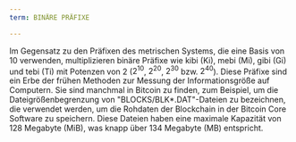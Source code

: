 ```yaml
---
term: BINÄRE PRÄFIXE

---
```

Im Gegensatz zu den Präfixen des metrischen Systems, die eine Basis von 10 verwenden, multiplizieren binäre Präfixe wie kibi (Ki), mebi (Mi), gibi (Gi) und tebi (Ti) mit Potenzen von 2 ($2^{10}$, $2^{20}$, $2^{30}$ bzw. $2^{40}$). Diese Präfixe sind ein Erbe der frühen Methoden zur Messung der Informationsgröße auf Computern. Sie sind manchmal in Bitcoin zu finden, zum Beispiel, um die Dateigrößenbegrenzung von "BLOCKS/BLK*.DAT"-Dateien zu bezeichnen, die verwendet werden, um die Rohdaten der Blockchain in der Bitcoin Core Software zu speichern. Diese Dateien haben eine maximale Kapazität von 128 Megabyte (MiB), was knapp über 134 Megabyte (MB) entspricht.